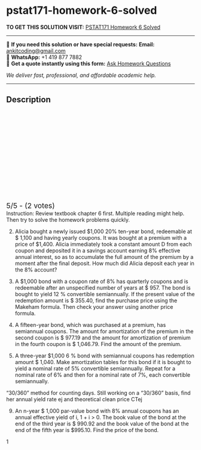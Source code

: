 # pstat171-homework-6-solved
**TO GET THIS SOLUTION VISIT:** [PSTAT171 Homework 6 Solved](https://www.ankitcodinghub.com/product/pstat171-instruction-review-textbook-chapter-6-first-multiple-reading-might-help-then-try-to-solve-the-homework-problems-quickly-solved/)


---

📩 **If you need this solution or have special requests:** **Email:** ankitcoding@gmail.com  
📱 **WhatsApp:** +1 419 877 7882  
📄 **Get a quote instantly using this form:** [Ask Homework Questions](https://www.ankitcodinghub.com/services/ask-homework-questions/)

*We deliver fast, professional, and affordable academic help.*

---

<h2>Description</h2>



<div class="kk-star-ratings kksr-auto kksr-align-center kksr-valign-top" data-payload="{&quot;align&quot;:&quot;center&quot;,&quot;id&quot;:&quot;118820&quot;,&quot;slug&quot;:&quot;default&quot;,&quot;valign&quot;:&quot;top&quot;,&quot;ignore&quot;:&quot;&quot;,&quot;reference&quot;:&quot;auto&quot;,&quot;class&quot;:&quot;&quot;,&quot;count&quot;:&quot;2&quot;,&quot;legendonly&quot;:&quot;&quot;,&quot;readonly&quot;:&quot;&quot;,&quot;score&quot;:&quot;5&quot;,&quot;starsonly&quot;:&quot;&quot;,&quot;best&quot;:&quot;5&quot;,&quot;gap&quot;:&quot;4&quot;,&quot;greet&quot;:&quot;Rate this product&quot;,&quot;legend&quot;:&quot;5\/5 - (2 votes)&quot;,&quot;size&quot;:&quot;24&quot;,&quot;title&quot;:&quot;PSTAT171 Homework 6 Solved&quot;,&quot;width&quot;:&quot;138&quot;,&quot;_legend&quot;:&quot;{score}\/{best} - ({count} {votes})&quot;,&quot;font_factor&quot;:&quot;1.25&quot;}">

<div class="kksr-stars">

<div class="kksr-stars-inactive">
            <div class="kksr-star" data-star="1" style="padding-right: 4px">


<div class="kksr-icon" style="width: 24px; height: 24px;"></div>
        </div>
            <div class="kksr-star" data-star="2" style="padding-right: 4px">


<div class="kksr-icon" style="width: 24px; height: 24px;"></div>
        </div>
            <div class="kksr-star" data-star="3" style="padding-right: 4px">


<div class="kksr-icon" style="width: 24px; height: 24px;"></div>
        </div>
            <div class="kksr-star" data-star="4" style="padding-right: 4px">


<div class="kksr-icon" style="width: 24px; height: 24px;"></div>
        </div>
            <div class="kksr-star" data-star="5" style="padding-right: 4px">


<div class="kksr-icon" style="width: 24px; height: 24px;"></div>
        </div>
    </div>

<div class="kksr-stars-active" style="width: 138px;">
            <div class="kksr-star" style="padding-right: 4px">


<div class="kksr-icon" style="width: 24px; height: 24px;"></div>
        </div>
            <div class="kksr-star" style="padding-right: 4px">


<div class="kksr-icon" style="width: 24px; height: 24px;"></div>
        </div>
            <div class="kksr-star" style="padding-right: 4px">


<div class="kksr-icon" style="width: 24px; height: 24px;"></div>
        </div>
            <div class="kksr-star" style="padding-right: 4px">


<div class="kksr-icon" style="width: 24px; height: 24px;"></div>
        </div>
            <div class="kksr-star" style="padding-right: 4px">


<div class="kksr-icon" style="width: 24px; height: 24px;"></div>
        </div>
    </div>
</div>


<div class="kksr-legend" style="font-size: 19.2px;">
            5/5 - (2 votes)    </div>
    </div>
Instruction: Review textbook chapter 6 first. Multiple reading might help. Then try to solve the homework problems quickly.

2. Alicia bought a newly issued $1,000 20% ten-year bond, redeemable at $ 1,100 and having yearly coupons. It was bought at a premium with a price of $1,400. Alicia immediately took a constant amount D from each coupon and deposited it in a savings account earning 8% effective annual interest, so as to accumulate the full amount of the premium by a moment after the final deposit. How much did Alicia deposit each year in the 8% account?

3. A $1,000 bond with a coupon rate of 8% has quarterly coupons and is redeemable after an unspecified number of years at $ 957. The bond is bought to yield 12 % convertible semiannually. If the present value of the redemption amount is $ 355.40, find the purchase price using the Makeham formula. Then check your answer using another price formula.

4. A fifteen-year bond, which was purchased at a premium, has semiannual coupons. The amount for amortization of the premium in the second coupon is $ 977.19 and the amount for amortization of premium in the fourth coupon is $ 1,046.79. Find the amount of the premium.

5. A three-year $1,000 6 % bond with semiannual coupons has redemption amount $ 1,040. Make amortization tables for this bond if it is bought to yield a nominal rate of 5% convertible semiannually. Repeat for a nominal rate of 6% and then for a nominal rate of 7%, each convertible semiannually.

“30/360” method for counting days. Still working on a “30/360” basis, find her annual yield rate ej and theoretical clean price CTej

9. An n-year $ 1,000 par-value bond with 8% annual coupons has an annual effective yield of i, 1 + i &gt; 0. The book value of the bond at the end of the third year is $ 990.92 and the book value of the bond at the end of the fifth year is $995.10. Find the price of the bond.

1
